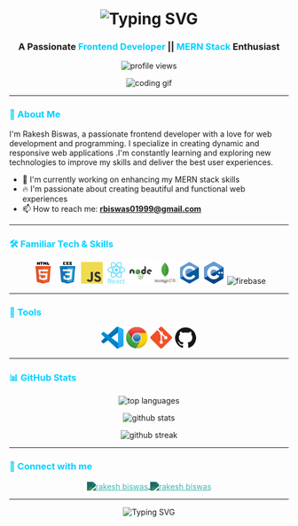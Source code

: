 <h1 align="center">
    <img src="https://readme-typing-svg.herokuapp.com?font=Fira+Code&size=30&duration=3000&pause=1000&color=00D0FF&center=true&vCenter=true&width=435&lines=Hi+there%2C+I'm+Rakesh!;Welcome+to+my+GitHub!" alt="Typing SVG" />
</h1>

<h3 align="center">
    A Passionate <span style="color: rgb(0, 208, 255);">Frontend Developer</span> || <span style="color: rgb(0, 208, 255);">MERN Stack</span> Enthusiast
</h3>

<p align="center">
    <img src="https://komarev.com/ghpvc/?username=rakesh01999&label=Profile%20views&color=00d0ff&style=flat" alt="profile views" />
</p>

<p align="center">
    <img src="https://imarticus.org/blog/wp-content/uploads/2021/12/djbwgfw.gif" alt="coding gif" width="600" />
</p>

---

<h3 align="left" style="color: rgb(0, 208, 255);">🚀 About Me</h3>
<p>
    I'm Rakesh Biswas, a passionate frontend developer with a love for web development and programming. I specialize in creating dynamic and responsive web applications .I'm constantly learning and exploring new technologies to improve my skills and deliver the best         user experiences.
</p>

- 🔭 I'm currently working on enhancing my MERN stack skills
- 🔥 I'm passionate about creating beautiful and functional web experiences
- 📫 How to reach me: **rbiswas01999@gmail.com**

---

<h3 align="left" style="color: rgb(0, 208, 255);">🛠️ Familiar Tech & Skills </h3>

<p align="center">
    <img src="https://raw.githubusercontent.com/devicons/devicon/master/icons/html5/html5-original-wordmark.svg" alt="html5" width="40" height="40" />
    <img src="https://raw.githubusercontent.com/devicons/devicon/master/icons/css3/css3-original-wordmark.svg" alt="css3" width="40" height="40" />
    <img src="https://raw.githubusercontent.com/devicons/devicon/master/icons/javascript/javascript-original.svg" alt="javascript" width="40" height="40" />
    <img src="https://raw.githubusercontent.com/devicons/devicon/master/icons/react/react-original-wordmark.svg" alt="react" width="40" height="40" />
    <img src="https://raw.githubusercontent.com/devicons/devicon/master/icons/nodejs/nodejs-original-wordmark.svg" alt="nodejs" width="40" height="40" />
    <img src="https://raw.githubusercontent.com/devicons/devicon/master/icons/mongodb/mongodb-original-wordmark.svg" alt="mongodb" width="40" height="40" />
    <img src="https://raw.githubusercontent.com/devicons/devicon/master/icons/c/c-original.svg" alt="c" width="40" height="40" />
    <img src="https://raw.githubusercontent.com/devicons/devicon/master/icons/cplusplus/cplusplus-original.svg" alt="cplusplus" width="40" height="40" />
    <img src="https://www.vectorlogo.zone/logos/firebase/firebase-icon.svg" alt="firebase" width="40" height="40" />
</p>

---

<h3 align="left" style="color: rgb(0, 208, 255);">🔧 Tools</h3>

<p align="center">
    <img src="https://raw.githubusercontent.com/devicons/devicon/master/icons/vscode/vscode-original.svg" alt="vscode" width="40" height="40" />
    <img src="https://raw.githubusercontent.com/devicons/devicon/master/icons/chrome/chrome-original.svg" alt="chrome" width="40" height="40" />
    <img src="https://raw.githubusercontent.com/devicons/devicon/master/icons/git/git-original.svg" alt="git" width="40" height="40" />
    <img src="https://raw.githubusercontent.com/devicons/devicon/master/icons/github/github-original.svg" alt="github" width="40" height="40" />
</p>

---

<h3 align="left" style="color: rgb(0, 208, 255);">📊 GitHub Stats</h3>

<p align="center">
    <img src="https://github-readme-stats.vercel.app/api/top-langs?username=rakesh01999&show_icons=true&locale=en&layout=compact&theme=react&bg_color=1F222E&title_color=00D0FF&icon_color=00D0FF&text_color=FFFFFF&hide_border=true&langs_count=10" alt="top languages" />
</p>

<p align="center">
    <img src="https://github-readme-stats.vercel.app/api?username=rakesh01999&show_icons=true&locale=en&theme=react&bg_color=1F222E&title_color=00D0FF&icon_color=00D0FF&text_color=FFFFFF&hide_border=true" alt="github stats" />
</p>

<p align="center">
    <img src="https://github-readme-streak-stats.herokuapp.com/?user=rakesh01999&theme=react&background=1F222E&ring=00D0FF&fire=00D0FF&currStreakNum=FFFFFF&currStreakLabel=00D0FF&sideNums=FFFFFF&sideLabels=00D0FF&dates=FFFFFF&hide_border=true" alt="github streak" />
</p>

---

<h3 align="left" style="color: rgb(0, 208, 255);">🤝 Connect with me</h3>

<p align="center">
    <a href="https://www.facebook.com/rakeshbiswas.biswas.9843/" target="blank">
        <img align="center" src="https://raw.githubusercontent.com/rahuldkjain/github-profile-readme-generator/master/src/images/icons/Social/facebook.svg" alt="rakesh biswas" height="30" width="40" style="filter: invert(70%) sepia(54%) saturate(463%) hue-rotate(130deg) brightness(86%) contrast(84%);" />
    </a>
    <a href="https://discord.gg/rakesh biswas" target="blank">
        <img align="center" src="https://raw.githubusercontent.com/rahuldkjain/github-profile-readme-generator/master/src/images/icons/Social/discord.svg" alt="rakesh biswas" height="30" width="40" style="filter: invert(70%) sepia(54%) saturate(463%) hue-rotate(130deg) brightness(86%) contrast(84%);" />
    </a>
</p>

---

<p align="center">
    <img src="https://readme-typing-svg.herokuapp.com?font=Fira+Code&size=18&duration=2000&pause=1000&color=00D0FF&center=true&vCenter=true&width=800&lines=The+only+way+to+do+great+work+is+to+love+what+you+do.+-+Steve+Jobs" alt="Typing SVG" />
</p>
